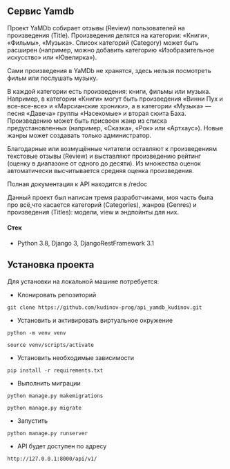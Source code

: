 ## Сервис Yamdb

Проект YaMDb собирает отзывы (Review) пользователей на произведения (Title). Произведения делятся на категории: «Книги», «Фильмы», «Музыка». Список категорий (Category) может быть расширен (например, можно добавить категорию «Изобразительное искусство» или «Ювелирка»).

Сами произведения в YaMDb не хранятся, здесь нельзя посмотреть фильм или послушать музыку.

В каждой категории есть произведения: книги, фильмы или музыка. Например, в категории «Книги» могут быть произведения «Винни Пух и все-все-все» и «Марсианские хроники», а в категории «Музыка» — песня «Давеча» группы «Насекомые» и вторая сюита Баха. Произведению может быть присвоен жанр из списка предустановленных (например, «Сказка», «Рок» или «Артхаус»). Новые жанры может создавать только администратор.

Благодарные или возмущённые читатели оставляют к произведениям текстовые отзывы (Review) и выставляют произведению рейтинг (оценку в диапазоне от одного до десяти). Из множества оценок автоматически высчитывается средняя оценка произведения.

Полная документация к API находится в /redoc

Данный проект был написан тремя разработчиками, моя часть была про всё,что касается категорий (Categories), жанров (Genres) и произведения (Titles): модели, view и эндпойнты для них.

#### Стек
* Python 3.8, Django 3, DjangoRestFramework 3.1

## Установка проекта
Для установки на локальной машине потребуется:
* Клонировать репозиторий
```
git clone https://github.com/kudinov-prog/api_yamdb_kudinov.git
```
* Установить и активировать виртуальное окружение
```
python -m venv venv

source venv/scripts/activate
```
* Установить необходимые зависимости
```
pip install -r requirements.txt
```
* Выполнить миграции
```
python manage.py makemigrations

python manage.py migrate
```
* Запустить
```
python manage.py runserver
```
* API будет доступен по адресу
```
http://127.0.0.1:8000/api/v1/
```
